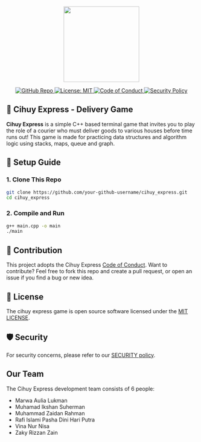 <p align="center">
  <br />
  <picture>
    <img src="https://ik.imagekit.io/rafidhp/cihuy_express/food-delivery-cute-man-riding-motorcycles-cartoon-art-illustration.png?updatedAt=1747706676001" width="200px">
  </picture>
</p>

<p align="center">
  <a href="https://github.com/rafidhp/cihuy_express">
    <img src="https://img.shields.io/badge/GitHub-cihuy__express-blue?logo=github&style=flat-square" alt="GitHub Repo">
  </a>
  <a href="https://opensource.org/licenses/MIT">
    <img src="https://img.shields.io/badge/License-MIT-yellow.svg" alt="License: MIT">
  </a>
  <a href="https://www.contributor-covenant.org/version/2/0/code_of_conduct/">
    <img src="https://img.shields.io/badge/Code%20of%20Conduct-Contributor%20Covenant-ff69b4.svg" alt="Code of Conduct">
  </a>
  <a href="./SECURITY.md">
    <img src="https://img.shields.io/badge/🔒%20Security-Policy-blue?style=flat-square" alt="Security Policy">
  </a>
</p>

## 🛵 Cihuy Express - Delivery Game

**Cihuy Express** is a simple C++ based terminal game that invites you to play the role of a courier who must deliver goods to various houses before time runs out! This game is made for practicing data structures and algorithm logic using stacks, maps, queue and graph.

## 📂 Setup Guide

### 1. Clone This Repo

```bash
git clone https://github.com/your-github-username/cihuy_express.git
cd cihuy_express
```

### 2. Compile and Run

```bash
g++ main.cpp -o main
./main
```

## 🤝 Contribution

This project adopts the Cihuy Express <a href="CODE_OF_CONDUCT.md">Code of Conduct</a>.
Want to contribute? Feel free to fork this repo and create a pull request, or open an issue if you find a bug or new idea.

## 📃 License

The cihuy express game is open source software licensed under the <a href="LICENSE">MIT LICENSE</a>.

## 🛡️ Security

For security concerns, please refer to our [SECURITY policy](SECURITY.md).

## Our Team

The Cihuy Express development team consists of 6 people:

- Marwa Aulia Lukman
- Muhamad Ikshan Suherman
- Muhammad Zaidan Rahman
- Rafi Islami Pasha Dini Hari Putra
- Vina Nur Nisa
- Zaky Rizzan Zain

